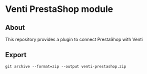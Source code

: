 # Venti PrestaShop module

## About

This repository provides a plugin to connect PrestaShop with Venti

## Export
`git archive --format=zip --output venti-prestashop.zip`